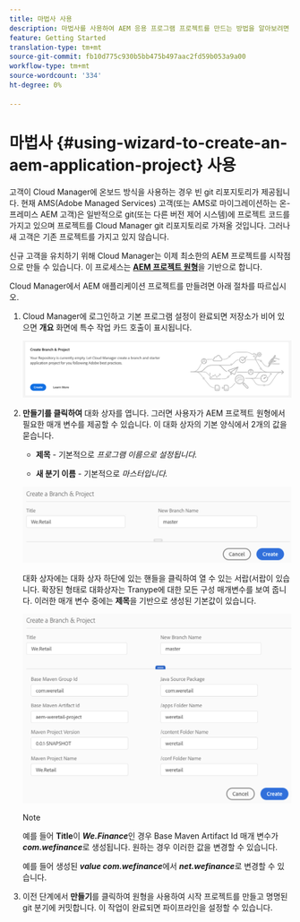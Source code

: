```yaml
---
title: 마법사 사용
description: 마법사를 사용하여 AEM 응용 프로그램 프로젝트를 만드는 방법을 알아보려면 이 페이지를 따르십시오
feature: Getting Started
translation-type: tm+mt
source-git-commit: fb10d775c930b5bb475b497aac2fd59b053a9a00
workflow-type: tm+mt
source-wordcount: '334'
ht-degree: 0%

---
```



# 마법사 {#using-wizard-to-create-an-aem-application-project} 사용

고객이 Cloud Manager에 온보드 방식을 사용하는 경우 빈 git 리포지토리가 제공됩니다. 현재 AMS(Adobe Managed Services) 고객(또는 AMS로 마이그레이션하는 온-프레미스 AEM 고객)은 일반적으로 git(또는 다른 버전 제어 시스템)에 프로젝트 코드를 가지고 있으며 프로젝트를 Cloud Manager git 리포지토리로 가져올 것입니다. 그러나 새 고객은 기존 프로젝트를 가지고 있지 않습니다.

신규 고객을 유치하기 위해 Cloud Manager는 이제 최소한의 AEM 프로젝트를 시작점으로 만들 수 있습니다. 이 프로세스는 [**AEM 프로젝트 원형**](https://github.com/Adobe-Marketing-Cloud/aem-project-archetype)을 기반으로 합니다.


Cloud Manager에서 AEM 애플리케이션 프로젝트를 만들려면 아래 절차를 따르십시오.

1. Cloud Manager에 로그인하고 기본 프로그램 설정이 완료되면 저장소가 비어 있으면 **개요** 화면에 특수 작업 카드 호출이 표시됩니다.

   ![](assets/image2018-10-3_14-29-44.png)

1. **만들기를 클릭하여** 대화 상자를 엽니다. 그러면 사용자가 AEM 프로젝트 원형에서 필요한 매개 변수를 제공할 수 있습니다. 이 대화 상자의 기본 양식에서 2개의 값을 묻습니다.

   * **제목**  - 기본적으로  *프로그램 이름으로 설정됩니다.*

   * **새 분기 이름**  - 기본적으로  *마스터입니다.*

   ![](assets/screen_shot_2018-10-08at55825am.png)

   대화 상자에는 대화 상자 하단에 있는 핸들을 클릭하여 열 수 있는 서랍(서랍이 있습니다. 확장된 형태로 대화상자는 Tranype에 대한 모든 구성 매개변수를 보여 줍니다. 이러한 매개 변수 중에는 **제목**&#x200B;을 기반으로 생성된 기본값이 있습니다.

   ![](assets/screen_shot_2018-10-08at60032am.png)

   >[!NOTE]
   >
   >예를 들어 **Title**&#x200B;이 ***We.Finance***&#x200B;인 경우 Base Maven Artifact Id 매개 변수가 ***com.wefinance***&#x200B;로 생성됩니다. 원하는 경우 이러한 값을 변경할 수 있습니다.
   >
   >
   >예를 들어 생성된 ***value com.wefinance***&#x200B;에서 ***net.wefinance***&#x200B;로 변경할 수 있습니다.

1. 이전 단계에서 **만들기**&#x200B;를 클릭하여 원형을 사용하여 시작 프로젝트를 만들고 명명된 git 분기에 커밋합니다. 이 작업이 완료되면 파이프라인을 설정할 수 있습니다.